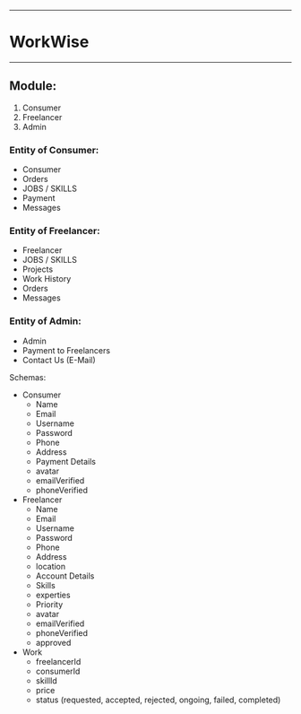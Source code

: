 ----------
# WorkWise
----------

## Module:
1. Consumer
2. Freelancer
3. Admin

### Entity of Consumer:
- Consumer
- Orders
- JOBS / SKILLS
- Payment
- Messages

### Entity of Freelancer:
- Freelancer
- JOBS / SKILLS
- Projects
- Work History
- Orders
- Messages

### Entity of Admin:
- Admin
- Payment to Freelancers
- Contact Us (E-Mail)

Schemas:
- Consumer
  - Name
  - Email
  - Username
  - Password
  - Phone
  - Address
  - Payment Details
  - avatar
  - emailVerified
  - phoneVerified
- Freelancer
  - Name
  - Email
  - Username
  - Password
  - Phone
  - Address
  - location
  - Account Details
  - Skills
  - experties
  - Priority
  - avatar
  - emailVerified
  - phoneVerified
  - approved
- Work
  - freelancerId
  - consumerId
  - skillId
  - price
  - status (requested, accepted, rejected, ongoing, failed, completed)